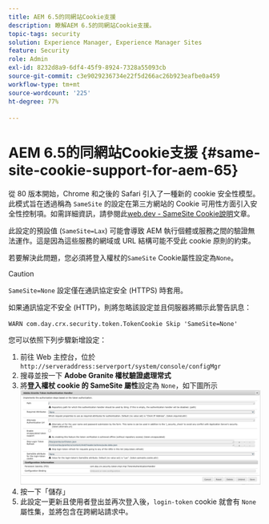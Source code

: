 ```yaml
---
title: AEM 6.5的同網站Cookie支援
description: 瞭解AEM 6.5的同網站Cookie支援。
topic-tags: security
solution: Experience Manager, Experience Manager Sites
feature: Security
role: Admin
exl-id: 8232d8a9-6df4-45f9-8924-7328a55093cb
source-git-commit: c3e9029236734e22f5d266ac26b923eafbe0a459
workflow-type: tm+mt
source-wordcount: '225'
ht-degree: 77%

---
```


# AEM 6.5的同網站Cookie支援 {#same-site-cookie-support-for-aem-65}

從 80 版本開始，Chrome 和之後的 Safari 引入了一種新的 cookie 安全性模型。此模式旨在透過稱為 `SameSite` 的設定在第三方網站的 Cookie 可用性方面引入安全性控制項。如需詳細資訊，請參閱此[web.dev - SameSite Cookie說明](https://web.dev/samesite-cookies-explained/)文章。

此設定的預設值 (`SameSite=Lax`) 可能會導致 AEM 執行個體或服務之間的驗證無法運作。這是因為這些服務的網域或 URL 結構可能不受此 cookie 原則的約束。

若要解決此問題，您必須將登入權杖的`SameSite` Cookie屬性設定為`None`。

>[!CAUTION]
>
>`SameSite=None` 設定僅在通訊協定安全 (HTTPS) 時套用。
>
>如果通訊協定不安全 (HTTP)，則將忽略該設定並且伺服器將顯示此警告訊息：
>
>`WARN com.day.crx.security.token.TokenCookie Skip 'SameSite=None'`

您可以依照下列步驟新增設定：

1. 前往 Web 主控台，位於 `http://serveraddress:serverport/system/console/configMgr`
1. 搜尋並按一下 **Adobe Granite 權杖驗證處理常式**
1. 將&#x200B;**登入權杖 cookie 的 SameSite 屬性**&#x200B;設定為 `None`，如下圖所示
   ![samesite](assets/samesite1.png)
1. 按一下「儲存」
1. 此設定一更新且使用者登出並再次登入後，`login-token` cookie 就會有 `None` 屬性集，並將包含在跨網站請求中。
